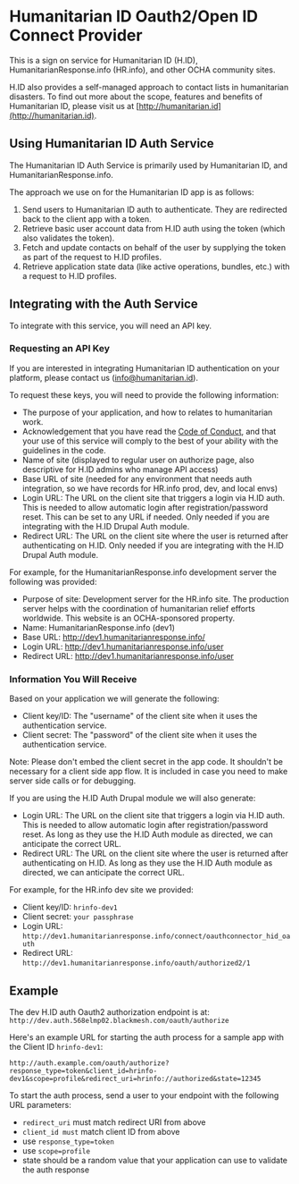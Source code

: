 # Humanitarian ID Oauth2/Open ID Connect Provider

This is a sign on service for Humanitarian ID (H.ID), HumanitarianResponse.info (HR.info), and other OCHA community sites.

H.ID also provides a self-managed approach to contact lists in humanitarian disasters. To find out more about the scope, features and benefits of Humanitarian ID, please visit us at [http://humanitarian.id](http://humanitarian.id).

## Using Humanitarian ID Auth Service

The Humanitarian ID Auth Service is primarily used by Humanitarian ID, and HumanitarianResponse.info.

The approach we use on for the Humanitarian ID app is as follows:

1. Send users to Humanitarian ID auth to authenticate. They are redirected back to the client app with a token.
1. Retrieve basic user account data from H.ID auth using the token (which also validates the token).
1. Fetch and update contacts on behalf of the user by supplying the token as part of the request to H.ID profiles.
1. Retrieve application state data (like active operations, bundles, etc.) with a request to H.ID profiles.

## Integrating with the Auth Service

To integrate with this service, you will need an API key.

### Requesting an API Key

If you are interested in integrating Humanitarian ID authentication on your platform, please contact us (info@humanitarian.id).

To request these keys, you will need to provide the following information:

- The purpose of your application, and how to relates to humanitarian work.
- Acknowledgement that you have read the [Code of Conduct](http://humanitarian.id/code-of-conduct), and that your use of this service will comply to the best of your ability with the guidelines in the code.
- Name of site (displayed to regular user on authorize page, also descriptive for H.ID admins who manage API access)
- Base URL of site (needed for any environment that needs auth integration, so we have records for HR.info prod, dev, and local envs)
- Login URL: The URL on the client site that triggers a login via H.ID auth. This is needed to allow automatic login after registration/password reset. This can be set to any URL if needed. Only needed if you are integrating with the H.ID Drupal Auth module.
- Redirect URL: The URL on the client site where the user is returned after authenticating on H.ID. Only needed if you are integrating with the H.ID Drupal Auth module.

For example, for the HumanitarianResponse.info development server the following was provided:

- Purpose of site: Development server for the HR.info site. The production server helps with the coordination of humanitarian relief efforts worldwide. This website is an OCHA-sponsored property.
- Name: HumanitarianResponse.info (dev1)
- Base URL: http://dev1.humanitarianresponse.info/
- Login URL: http://dev1.humanitarianresponse.info/user
- Redirect URL: http://dev1.humanitarianresponse.info/user

### Information You Will Receive

Based on your application we will generate the following:

- Client key/ID: The "username" of the client site when it uses the authentication service.
- Client secret: The "password" of the client site when it uses the authentication service.

Note: Please don't embed the client secret in the app code. It shouldn't be necessary for a client side app flow. It is included in case you need to make server side calls or for debugging.

If you are using the H.ID Auth Drupal module we will also generate:

- Login URL: The URL on the client site that triggers a login via H.ID auth. This is needed to allow automatic login after registration/password reset. As long as they use the H.ID Auth module as directed, we can anticipate the correct URL.
- Redirect URL: The URL on the client site where the user is returned after authenticating on H.ID. As long as they use the H.ID Auth module as directed, we can anticipate the correct URL.

For example, for the HR.info dev site we provided:

- Client key/ID: `hrinfo-dev1`
- Client secret: `your passphrase`
- Login URL: `http://dev1.humanitarianresponse.info/connect/oauthconnector_hid_oauth`
- Redirect URL: `http://dev1.humanitarianresponse.info/oauth/authorized2/1`

## Example

The dev H.ID auth Oauth2 authorization endpoint is at: `http://dev.auth.568elmp02.blackmesh.com/oauth/authorize`

Here's an example URL for starting the auth process for a sample app with the Client ID `hrinfo-dev1`:

````
http://auth.example.com/oauth/authorize?response_type=token&client_id=hrinfo-dev1&scope=profile&redirect_uri=hrinfo://authorized&state=12345
````

To start the auth process, send a user to your endpoint with the following URL parameters:

- `redirect_uri` must match redirect URI from above
- `client_id must` match client ID from above
- use `response_type=token`
- use `scope=profile`
- state should be a random value that your application can use to validate the auth response
